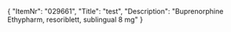 {
  "ItemNr": "029661",
  "Title": "test",
  "Description": "Buprenorphine Ethypharm, resoriblett, sublingual 8 mg"
}